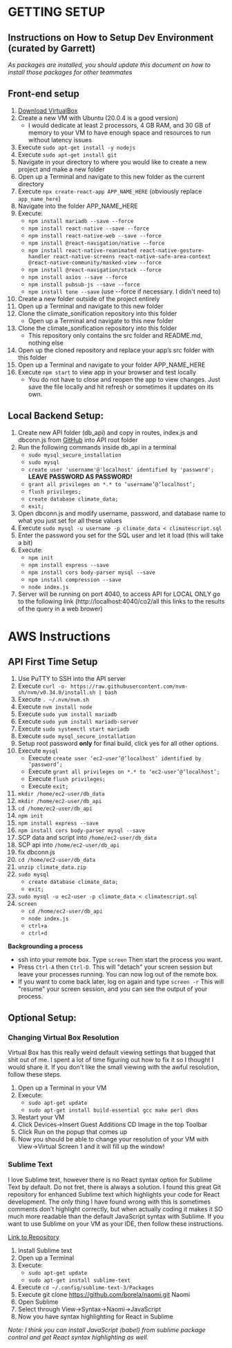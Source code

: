 # GETTING SETUP

## Instructions on How to Setup Dev Environment (curated by Garrett)
  
_As packages are installed, you should update this document on how to install those packages for other teammates_  
  
## Front-end setup
1. [Download VirtualBox](https://www.virtualbox.org/wiki/Downloads)
2. Create a new VM with Ubuntu (20.0.4 is a good version)
    - I would dedicate at least 2 processors, 4 GB RAM, and 30 GB of memory to your VM to have enough space and resources to run without latency issues
3. Execute `sudo apt-get install -y nodejs`
4. Execute `sudo apt-get install git`
5. Navigate in your directory to where you would like to create a new project and make a new folder
6. Open up a Terminal and navigate to this new folder as the current directory
7. Execute `npx create-react-app APP_NAME_HERE` (obviously replace `app_name_here`)
8. Navigate into the folder APP_NAME_HERE
9. Execute:
    - `npm install mariadb --save --force`
    - `npm install react-native --save --force`
    - `npm install react-native-web --save --force`
    - `npm install @react-navigation/native --force`
    - `npm install react-native-reanimated react-native-gesture-handler react-native-screens react-native-safe-area-context @react-native-community/masked-view --force`
    - `npm install @react-navigation/stack --force`
    - `npm install axios --save --force`
    - `npm install pubsub-js --save --force`
    - `npm install tone --save` (use --force if necessary.  I didn't need to)
10. Create a new folder outside of the project entirely
11. Open up a Terminal and navigate to this new folder
12. Clone the climate_sonification repository into this folder
    - Open up a Terminal and navigate to this new folder
13. Clone the climate_sonification repository into this folder
    - This repository only contains the src folder and README.md, nothing else
14. Open up the cloned repository and replace your app’s src folder with this folder
15. Open up a Terminal and navigate to your folder APP_NAME_HERE
16. Execute `npm start` to view app in your browser and test locally
    - You do not have to close and reopen the app to view changes. Just save the file locally and hit refresh or sometimes it updates on its own.

## Local Backend Setup:
  
1. Create new API folder (db_api) and copy in routes, index.js and dbconn.js from [GitHub](https://github.com/ghempy/fetchAPI) into API root folder
2. Run the following commands inside db_api in a terminal
    - `sudo mysql_secure_installation`
    - `sudo mysql`
    - `create user 'username'@'localhost' identified by 'password';` **LEAVE PASSWORD AS PASSWORD!**
    - `grant all privileges on *.* to ‘username’@’localhost’;`
    - `flush privileges;`
    - `create database climate_data;`
    - `exit;`
3. Open dbconn.js and modify username, password, and database name to what you just set for all these values
4. Execute `sudo mysql -u username -p climate_data < climatescript.sql`
5. Enter the password you set for the SQL user and let it load (this will take a bit)
6. Execute:
    - `npm init`
    - `npm install express --save`
    - `npm install cors body-parser mysql --save`
    - `npm install compression --save`
    - `node index.js`
7. Server will be running on port 4040, to access API for LOCAL ONLY go to the following link (http://localhost:4040/co2/all this links to the results of the query in a web brower)
  

# AWS Instructions

## API First Time Setup

1. Use PuTTY to SSH into the API server
2. Execute `curl -o- https://raw.githubusercontent.com/nvm-sh/nvm/v0.34.0/install.sh | bash`
3. Execute `. ~/.nvm/nvm.sh`
4. Execute `nvm install node`
5. Execute `sudo yum install mariadb`
6. Execute `sudo yum install mariadb-server`
7. Execute `sudo systemctl start mariadb`
8. Execute `sudo mysql_secure_installation`
9. Setup root password **only** for final build, click yes for all other options.
10. Execute `mysql`
    - Execute `create user ‘ec2-user’@’localhost’ identified by ‘password’;`
    - Execute `grant all privileges on *.* to ‘ec2-user’@’localhost’;`
    - Execute `flush privileges;`
    - Execute `exit;`
11. `mkdir /home/ec2-user/db_data`
12. `mkdir /home/ec2-user/db_api`
13. `cd /home/ec2-user/db_api`
14. `npm init`
15. `npm install express --save`
16. `npm install cors body-parser mysql --save`
17. SCP data and script into `/home/ec2-user/db_data`
18. SCP api into `/home/ec2-user/db_api`
19. fix dbconn.js
20. `cd /home/ec2-user/db_data`
21. `unzip climate_data.zip`
22. `sudo mysql`
    - `create database climate_data;`
    - `exit;`
23. `sudo mysql -u ec2-user -p climate_data < climatescript.sql`
24. `screen`
    - `cd /home/ec2-user/db_api`
    - `node index.js`
    - `ctrl+a`
    - `ctrl+d`
  
**Backgrounding a process**
- ssh into your remote box. Type `screen` Then start the process you want.
- Press `Ctrl-A` then `Ctrl-D`. This will "detach" your screen session but leave your processes running. You can now log out of the remote box.
- If you want to come back later, log on again and type `screen -r` This will "resume" your screen session, and you can see the output of your process.
  
## Optional Setup:

### Changing Virtual Box Resolution
Virtual Box has this really weird default viewing settings that bugged that shit out of me. I spent a lot of time figuring out how to fix it so I thought I would share it. If you don't like the small viewing with the awful resolution, follow these steps.  
1. Open up a Terminal in your VM
2. Execute: 
    - `sudo apt-get update`
    - `sudo apt-get install build-essential gcc make perl dkms`
3. Restart your VM
4. Click Devices->Insert Guest Additions CD Image in the top Toolbar
5. Click Run on the popup that comes up
6. Now you should be able to change your resolution of your VM with View->Virtual Screen 1 and it will fill up the window!
  
### Sublime Text
I love Sublime text, however there is no React syntax option for Sublime Text by default. Do not fret, there is always a solution. I found this great Git repository for enhanced Sublime text which highlights your code for React development. The only thing I have found wrong with this is sometimes comments don’t highlight correctly, but when actually coding it makes it SO much more readable than the default JavaScript syntax with Sublime. If you want to use Sublime on your VM as your IDE, then follow these instructions.  
  
[Link to Repository](https://github.com/borela/naomi)  
  
1. Install Sublime text
2. Open up a Terminal
3. Execute:
    - `sudo apt-get update`
    - `sudo apt-get install sublime-text`
4. Execute `cd ~/.config/sublime-text-3/Packages`
5. Execute git clone https://github.com/borela/naomi.git Naomi
6. Open Sublime
7. Select through View->Syntax->Naomi->JavaScript
8. Now you have syntax highlighting for React in Sublime
  
_Note: I think you can install JavaScript (babel) from sublime package control and get React syntax highlighting as well._  
